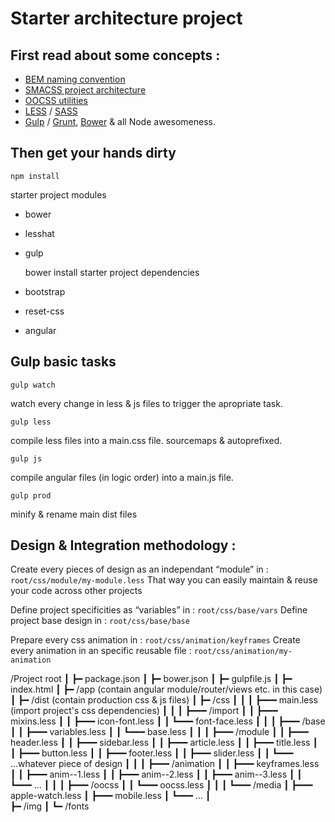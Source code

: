 # Starter architecture project

## First read about some concepts :

* [BEM naming convention](http://getbem.com/naming/)
* [SMACSS project architecture](https://smacss.com/book/categorizing)
* [OOCSS utilities](http://oocss.org/)
* [LESS](http://lesscss.org/) / [SASS](http://sass-lang.com/)
* [Gulp](http://gulpjs.com/) / [Grunt](http://gruntjs.com/), [Bower](https://bower.io/) & all Node awesomeness.


## Then get your hands dirty

	npm install
starter project modules
* bower
* lesshat
* gulp


	bower install
starter project dependencies
* bootstrap
* reset-css
* angular
		

## Gulp basic tasks

	gulp watch
watch every change in less & js files to trigger the apropriate task.

	gulp less
compile less files into a main.css file.
sourcemaps & autoprefixed.

	gulp js
compile angular files (in logic order) into a main.js file.

	gulp prod
minify & rename main dist files



## Design & Integration methodology :

Create every pieces of design as an independant “module” in : `root/css/module/my-module.less`
That way you can easily maintain & reuse your code across other projects

Define project specificities as “variables” in : `root/css/base/vars`
Define project base design in : `root/css/base/base`

Prepare every css animation in : `root/css/animation/keyframes`
Create every animation in an specific reusable file : `root/css/animation/my-animation`

/Project root
┃
┣━ package.json
┃
┣━ bower.json
┃
┣━ gulpfile.js
┃
┣━ index.html
┃
┣━ /app (contain angular module/router/views etc. in this case)
┃
┣━ /dist (contain production css & js files)
┃
┣━ /css
┃  ┃
┃  ┣━━━ main.less (import project's css dependencies)
┃  ┃
┃  ┣━━━ /import
┃  ┃    ┣━━━ mixins.less
┃  ┃    ┣━━━ icon-font.less
┃  ┃    ┗━━━ font-face.less
┃  ┃
┃  ┣━━━ /base
┃  ┃    ┣━━━ variables.less
┃  ┃    ┗━━━ base.less
┃  ┃
┃  ┣━━━ /module
┃  ┃    ┣━━━ header.less
┃  ┃    ┣━━━ sidebar.less
┃  ┃    ┣━━━ article.less
┃  ┃    ┣━━━ title.less
┃  ┃    ┣━━━ button.less
┃  ┃    ┣━━━ footer.less
┃  ┃    ┣━━━ slider.less
┃  ┃    ┗━━━ ...whatever piece of design
┃  ┃
┃  ┣━━━ /animation
┃  ┃    ┣━━━ keyframes.less
┃  ┃    ┣━━━ anim--1.less
┃  ┃    ┣━━━ anim--2.less
┃  ┃    ┣━━━ anim--3.less
┃  ┃    ┗━━━ ...
┃  ┃
┃  ┣━━━ /oocss
┃  ┃    ┗━━━ oocss.less
┃  ┃
┃  ┗━━━ /media
┃       ┣━━━ apple-watch.less
┃       ┣━━━ mobile.less
┃       ┗━━━ ...
┃  
┣━ /img
┃
┗━ /fonts